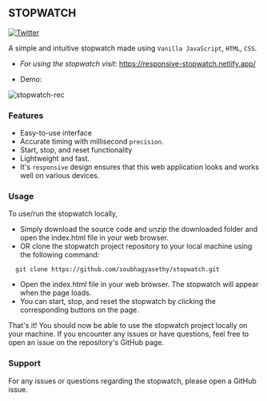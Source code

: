 ## STOPWATCH
[![Twitter](https://img.shields.io/twitter/url?style=social&url=https%3A%2F%2Ftwitter.com%2Fsoubhagyasethy3)](https://twitter.com/soubhagyasethy3)

A simple and intuitive stopwatch made using ``` Vanilla JavaScript ```, ``` HTML ```, ``` CSS ```.

- _For using the stopwatch visit_: https://responsive-stopwatch.netlify.app/

- Demo:

![stopwatch-rec](https://user-images.githubusercontent.com/82697602/210046592-010da19b-ed16-4e94-80f3-cd7e8e846bc5.gif)


### Features

- Easy-to-use interface
- Accurate timing with millisecond ``` precision ```.
- Start, stop, and reset functionality
- Lightweight and fast.
- It's ``` responsive ``` design ensures that this web application looks and works well on various devices.

### Usage 

To use/run the stopwatch locally, 
- Simply download the source code and unzip the downloaded folder and open the index.html file in your web browser.
- OR clone the stopwatch project repository to your local machine using the following command:
  
``` 
  git clone https://github.com/soubhagyasethy/stopwatch.git
```
- Open the index.html file in your web browser. The stopwatch will appear when the page loads.
- You can start, stop, and reset the stopwatch by clicking the corresponding buttons on the page.

That's it! You should now be able to use the stopwatch project locally on your machine. If you encounter any issues or have questions, feel free to open an issue on the repository's GitHub page.

### Support

For any issues or questions regarding the stopwatch, please open a GitHub issue.

